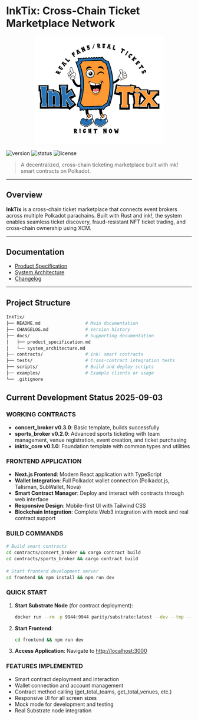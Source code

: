 # InkTix: Cross-Chain Ticket Marketplace Network

<p align="center">
  <img src="./docs/InkTix_logo.png" alt="InkTix Logo" width="350">
</p>

![version](https://img.shields.io/badge/version-v0.1.0-blue)
![status](https://img.shields.io/badge/status-alpha-orange)
![license](https://img.shields.io/badge/license-MIT-green)

> A decentralized, cross-chain ticketing marketplace built with ink! smart contracts on Polkadot.

---

## Overview

**InkTix** is a cross-chain ticket marketplace that connects event brokers across multiple Polkadot parachains. Built with Rust and ink!, the system enables seamless ticket discovery, fraud-resistant NFT ticket trading, and cross-chain ownership using XCM.

---

## Documentation

- [Product Specification](./docs/product_specification.md)
- [System Architecture](./docs/system_architecture.md)
- [Changelog](./CHANGELOG.md)

---

## Project Structure

```bash
InkTix/
├── README.md                 # Main documentation
├── CHANGELOG.md              # Version history
├── docs/                     # Supporting documentation
│   ├── product_specification.md
│   └── system_architecture.md
├── contracts/                # ink! smart contracts
├── tests/                    # Cross-contract integration tests
├── scripts/                  # Build and deploy scripts
├── examples/                 # Example clients or usage
└── .gitignore
```

## Current Development Status 2025-09-03

### WORKING CONTRACTS

- **concert_broker v0.3.0**: Basic template, builds successfully
- **sports_broker v0.2.0**: Advanced sports ticketing with team management, venue registration, event creation, and ticket purchasing
- **inktix_core v0.1.0**: Foundation template with common types and utilities

### FRONTEND APPLICATION

- **Next.js Frontend**: Modern React application with TypeScript
- **Wallet Integration**: Full Polkadot wallet connection (Polkadot.js, Talisman, SubWallet, Nova)
- **Smart Contract Manager**: Deploy and interact with contracts through web interface
- **Responsive Design**: Mobile-first UI with Tailwind CSS
- **Blockchain Integration**: Complete Web3 integration with mock and real contract support

### BUILD COMMANDS

```bash
# Build smart contracts
cd contracts/concert_broker && cargo contract build
cd contracts/sports_broker && cargo contract build

# Start frontend development server
cd frontend && npm install && npm run dev
```

### QUICK START

1. **Start Substrate Node** (for contract deployment):

   ```bash
   docker run --rm -p 9944:9944 parity/substrate:latest --dev --tmp --rpc-external --rpc-cors=all --unsafe-rpc-external --rpc-methods=unsafe --execution=wasm --validator
   ```

2. **Start Frontend**:

   ```bash
   cd frontend && npm run dev
   ```

3. **Access Application**: Navigate to [http://localhost:3000](http://localhost:3000)

### FEATURES IMPLEMENTED

- Smart contract deployment and interaction
- Wallet connection and account management
- Contract method calling (get_total_teams, get_total_venues, etc.)
- Responsive UI for all screen sizes
- Mock mode for development and testing
- Real Substrate node integration
